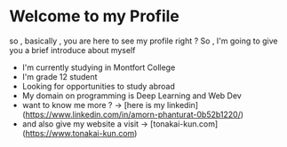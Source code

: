 # Welcome to my Profile
so , basically , you are here to see my profile right ?
So , I'm going to give you a brief introduce about myself

- I'm currently studying in Montfort College
- I'm grade 12 student
- Looking for opportunities to study abroad
- My domain on programming is Deep Learning and Web Dev
- want to know me more ? -> [here is my linkedin] (https://www.linkedin.com/in/amorn-phanturat-0b52b1220/)
- and also give my website a visit -> [tonakai-kun.com] (https://www.tonakai-kun.com)
